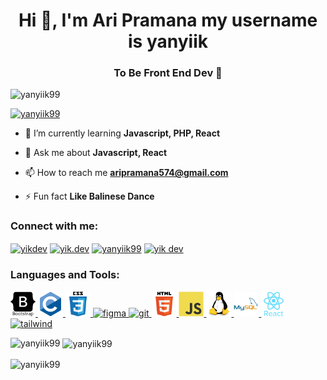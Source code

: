 <h1 align="center">Hi 👋, I'm Ari Pramana my username is  yanyiik</h1>
<h3 align="center">To Be Front End Dev 🔑</h3>

<p align="left"> <img src="https://komarev.com/ghpvc/?username=yanyiik99&label=Profile%20views&color=0e75b6&style=flat" alt="yanyiik99" /> </p>

<p align="left"> <a href="https://github.com/ryo-ma/github-profile-trophy"><img src="https://github-profile-trophy.vercel.app/?username=yanyiik99" alt="yanyiik99" /></a> </p>

- 🌱 I’m currently learning **Javascript, PHP, React**

- 💬 Ask me about **Javascript, React**

- 📫 How to reach me **aripramana574@gmail.com**

- ⚡ Fun fact **Like Balinese Dance**

<h3 align="left">Connect with me:</h3>
<p align="left">
<a href="https://dev.to/yikdev" target="blank"><img align="center" src="https://raw.githubusercontent.com/rahuldkjain/github-profile-readme-generator/master/src/images/icons/Social/devto.svg" alt="yikdev" height="30" width="40" /></a>
<a href="https://instagram.com/yik.dev" target="blank"><img align="center" src="https://raw.githubusercontent.com/rahuldkjain/github-profile-readme-generator/master/src/images/icons/Social/instagram.svg" alt="yik.dev" height="30" width="40" /></a>
<a href="https://dribbble.com/yanyiik99" target="blank"><img align="center" src="https://raw.githubusercontent.com/rahuldkjain/github-profile-readme-generator/master/src/images/icons/Social/dribbble.svg" alt="yanyiik99" height="30" width="40" /></a>
<a href="https://www.youtube.com/c/yik dev" target="blank"><img align="center" src="https://raw.githubusercontent.com/rahuldkjain/github-profile-readme-generator/master/src/images/icons/Social/youtube.svg" alt="yik dev" height="30" width="40" /></a>
</p>

<h3 align="left">Languages and Tools:</h3>
<p align="left"> 
	<!-- Bootstrap	 -->
	<a href="https://getbootstrap.com" target="_blank" rel="noreferrer"> 
		<img src="https://raw.githubusercontent.com/devicons/devicon/master/icons/bootstrap/bootstrap-plain-wordmark.svg" alt="bootstrap" width="40" height="40"/> 
	</a>
	<!-- CPLUS	 -->
	<a href="https://www.cprogramming.com/" target="_blank" rel="noreferrer"> 
		<img src="https://raw.githubusercontent.com/devicons/devicon/master/icons/c/c-original.svg" alt="c" width="40" height="40"/> 
	</a> 
	<!-- CSS	 -->
	<a href="https://www.w3schools.com/css/" target="_blank" rel="noreferrer"> 
		<img src="https://raw.githubusercontent.com/devicons/devicon/master/icons/css3/css3-original-wordmark.svg" alt="css3" width="40" height="40"/> 
	</a> 
	<!-- 	FIGMA -->
	<a href="https://www.figma.com/" target="_blank" rel="noreferrer"> 
		<img src="https://www.vectorlogo.zone/logos/figma/figma-icon.svg" alt="figma" width="40" height="40"/> 
	</a> 
	<!-- 	GIT -->
	<a href="https://git-scm.com/" target="_blank" rel="noreferrer"> 
		<img src="https://www.vectorlogo.zone/logos/git-scm/git-scm-icon.svg" alt="git" width="40" height="40"/> 
	</a> 
	<!-- 	HTML -->
	<a href="https://www.w3.org/html/" target="_blank" rel="noreferrer"> 
		<img src="https://raw.githubusercontent.com/devicons/devicon/master/icons/html5/html5-original-wordmark.svg" alt="html5" width="40" height="40"/> 
	</a> 
	<!-- JS	 -->
	<a href="https://developer.mozilla.org/en-US/docs/Web/JavaScript" target="_blank" rel="noreferrer"> 
		<img src="https://raw.githubusercontent.com/devicons/devicon/master/icons/javascript/javascript-original.svg" alt="javascript" width="40" height="40"/> 
	</a> 
	<!-- LINUX	 -->
	<a href="https://www.linux.org/" target="_blank" rel="noreferrer"> 
		<img src="https://raw.githubusercontent.com/devicons/devicon/master/icons/linux/linux-original.svg" alt="linux" width="40" height="40"/> 
	</a>
	<!-- 	MYSQL  -->
	<a href="https://www.mysql.com/" target="_blank" rel="noreferrer"> 
		<img src="https://raw.githubusercontent.com/devicons/devicon/master/icons/mysql/mysql-original-wordmark.svg" alt="mysql" width="40" height="40"/> 
	</a> 
	<!-- 	PHP & REACT-->
	<a href="https://www.php.net" target="_blank" rel="noreferrer">
		<img src="https://raw.githubusercontent.com/devicons/devicon/master/icons/react/react-original-wordmark.svg" alt="react" width="40" height="40"/> 
	</a> 
	<!-- 	Tailwind -->
	<a href="https://tailwindcss.com" target="_blank" rel="noreferrer">
		<img src="https://upload.wikimedia.org/wikipedia/commons/thumb/d/d5/Tailwind_CSS_Logo.svg/2048px-Tailwind_CSS_Logo.svg.png" alt="tailwind" width="40" height="40"/> 
	</a> 
</p>

<p><img align="left" src="https://github-readme-stats.vercel.app/api/top-langs?username=yanyiik99&show_icons=true&locale=en&layout=compact" alt="yanyiik99" /></p>

<p>&nbsp;<img align="center" src="https://github-readme-stats.vercel.app/api?username=yanyiik99&show_icons=true&locale=en" alt="yanyiik99" /></p>

<p><img align="center" src="https://github-readme-streak-stats.herokuapp.com/?user=yanyiik99&" alt="yanyiik99" /></p>
